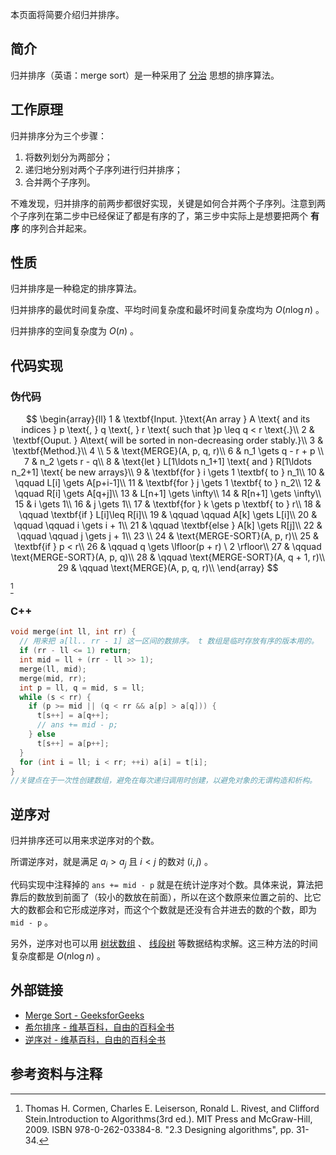 本页面将简要介绍归并排序。

## 简介

归并排序（英语：merge sort）是一种采用了 [分治](./divide-and-conquer.md) 思想的排序算法。

## 工作原理

归并排序分为三个步骤：

1. 将数列划分为两部分；
2. 递归地分别对两个子序列进行归并排序；
3. 合并两个子序列。

不难发现，归并排序的前两步都很好实现，关键是如何合并两个子序列。注意到两个子序列在第二步中已经保证了都是有序的了，第三步中实际上是想要把两个 **有序** 的序列合并起来。

## 性质

归并排序是一种稳定的排序算法。

归并排序的最优时间复杂度、平均时间复杂度和最坏时间复杂度均为 $O(n\log n)$ 。

归并排序的空间复杂度为 $O(n)$ 。

## 代码实现

### 伪代码

$$
\begin{array}{ll}
1 & \textbf{Input. }\text{An array } A \text{ and its indices } p \text{, } q \text{, } r \text{ such that }p \leq q < r \text{.}\\
2 & \textbf{Ouput. } A\text{ will be sorted in non-decreasing order stably.}\\
3 & \textbf{Method.}\\
4 \\
5 & \text{MERGE}(A, p, q, r)\\
6 & n_1 \gets q - r + p \\
7 & n_2 \gets r - q\\
8 & \text{let } L[1\ldots n_1+1] \text{ and } R[1\ldots n_2+1] \text{ be new arrays}\\
9 & \textbf{for } i \gets 1 \textbf{ to } n_1\\
10 & \qquad L[i] \gets A[p+i-1]\\
11 & \textbf{for } j \gets 1 \textbf{ to } n_2\\
12 & \qquad R[i] \gets A[q+j]\\
13 & L[n+1] \gets \infty\\
14 & R[n+1] \gets \infty\\
15 & i \gets 1\\
16 & j \gets 1\\
17 & \textbf{for } k \gets p \textbf{ to } r\\
18 & \qquad \textbf{if } L[i]\leq R[i]\\
19 & \qquad \qquad A[k] \gets L[i]\\
20 & \qquad \qquad i \gets i + 1\\
21 & \qquad \textbf{else } A[k] \gets R[j]\\
22 & \qquad \qquad j \gets j + 1\\
23 \\
24 & \text{MERGE-SORT}(A, p, r)\\
25 & \textbf{if } p < r\\
26 & \qquad q \gets \lfloor(p + r) \ 2 \rfloor\\
27 & \qquad \text{MERGE-SORT}(A, p, q)\\
28 & \qquad \text{MERGE-SORT}(A, q + 1, r)\\
29 & \qquad \text{MERGE}(A, p, q, r)\\
\end{array}
$$

[^ref1]

### C++

```cpp
void merge(int ll, int rr) {
  // 用来把 a[ll.. rr - 1] 这一区间的数排序。 t 数组是临时存放有序的版本用的。
  if (rr - ll <= 1) return;
  int mid = ll + (rr - ll >> 1);
  merge(ll, mid);
  merge(mid, rr);
  int p = ll, q = mid, s = ll;
  while (s < rr) {
    if (p >= mid || (q < rr && a[p] > a[q])) {
      t[s++] = a[q++];
      // ans += mid - p;
    } else
      t[s++] = a[p++];
  }
  for (int i = ll; i < rr; ++i) a[i] = t[i];
}
//关键点在于一次性创建数组，避免在每次递归调用时创建，以避免对象的无谓构造和析构。
```

## 逆序对

归并排序还可以用来求逆序对的个数。

所谓逆序对，就是满足 $a_{i} > a_{j}$ 且 $i < j$ 的数对 $(i, j)$ 。

代码实现中注释掉的 `ans += mid - p` 就是在统计逆序对个数。具体来说，算法把靠后的数放到前面了（较小的数放在前面），所以在这个数原来位置之前的、比它大的数都会和它形成逆序对，而这个个数就是还没有合并进去的数的个数，即为 `mid - p` 。

另外，逆序对也可以用 [树状数组](../ds/fenwick.md) 、 [线段树](../ds/seg.md) 等数据结构求解。这三种方法的时间复杂度都是 $O(n \log n)$ 。

## 外部链接

-  [Merge Sort - GeeksforGeeks](https://www.geeksforgeeks.org/merge-sort/) 
-  [希尔排序 - 维基百科，自由的百科全书](https://zh.wikipedia.org/wiki/%E5%BD%92%E5%B9%B6%E6%8E%92%E5%BA%8F) 
-  [逆序对 - 维基百科，自由的百科全书](https://zh.wikipedia.org/wiki/%E9%80%86%E5%BA%8F%E5%AF%B9) 

## 参考资料与注释

[^ref1]: Thomas H. Cormen, Charles E. Leiserson, Ronald L. Rivest, and Clifford Stein.Introduction to Algorithms(3rd ed.). MIT Press and McGraw-Hill, 2009. ISBN 978-0-262-03384-8. "2.3 Designing algorithms", pp. 31-34.
